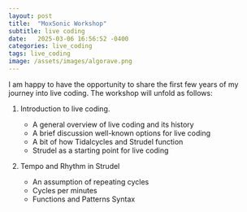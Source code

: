 ```yaml
---
layout: post
title:  "MoxSonic Workshop"
subtitle: live coding
date:   2025-03-06 16:56:52 -0400
categories: live_coding
tags: live_coding
image: /assets/images/algorave.png
---
```



I am happy to have the opportunity to share the first few years of my journey into live coding. The workshop will unfold as follows:

1) Introduction to live coding. 
    - A general overview of live coding and its history
    - A brief discussion well-known options for live coding 
    - A bit of how Tidalcycles and Strudel function
    - Strudel as a starting point for live coding

2) Tempo and Rhythm in Strudel
    - An assumption of repeating cycles
    - Cycles per minutes
    - Functions and Patterns Syntax

 <!-- <div id="strudel-repl"></div>
<script type="module">
  import { StrudelREPL } from "https://strudel.tidalcycles.org/repl.js";
  window.addEventListener("DOMContentLoaded", () => {
    const repl = new StrudelREPL();
    document.getElementById("strudel-repl").appendChild(repl.container);
  });
</script> -->




<br>